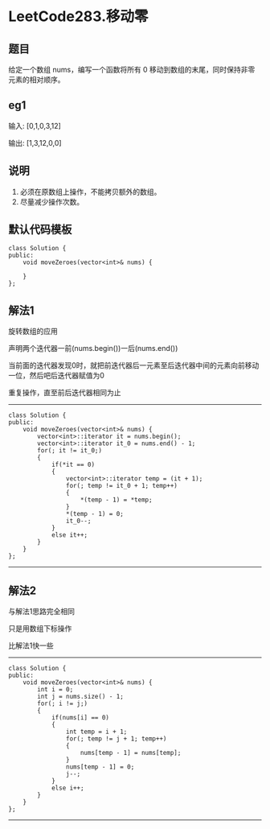 # LeetCode283.移动零
## 题目
给定一个数组 nums，编写一个函数将所有 0 移动到数组的末尾，同时保持非零元素的相对顺序。

## eg1
输入: [0,1,0,3,12]

输出: [1,3,12,0,0]

## 说明
1. 必须在原数组上操作，不能拷贝额外的数组。
2. 尽量减少操作次数。



## 默认代码模板

	class Solution {
	public:
	    void moveZeroes(vector<int>& nums) {
	        
	    }
	};


## 解法1
旋转数组的应用

声明两个迭代器一前(nums.begin())一后(nums.end())

当前面的迭代器发现0时，就把前迭代器后一元素至后迭代器中间的元素向前移动一位，然后吧后迭代器赋值为0

重复操作，直至前后迭代器相同为止

---

	class Solution {
	public:
	    void moveZeroes(vector<int>& nums) {
	        vector<int>::iterator it = nums.begin();
	        vector<int>::iterator it_0 = nums.end() - 1;
	        for(; it != it_0;)
	        {
	            if(*it == 0)
	            {
	                vector<int>::iterator temp = (it + 1);
	                for(; temp != it_0 + 1; temp++)
	                {
	                    *(temp - 1) = *temp;
	                }
	                *(temp - 1) = 0;
	                it_0--;
	            }
	            else it++;
	        }
	    }
	};

---

## 解法2

与解法1思路完全相同

只是用数组下标操作

比解法1快一些

---

	class Solution {
	public:
	    void moveZeroes(vector<int>& nums) {
	        int i = 0;
	        int j = nums.size() - 1;
	        for(; i != j;)
	        {
	            if(nums[i] == 0)
	            {
	                int temp = i + 1;
	                for(; temp != j + 1; temp++)
	                {
	                    nums[temp - 1] = nums[temp];
	                }
	                nums[temp - 1] = 0;
	                j--;
	            }
	            else i++;
	        }
	    }
	};

---